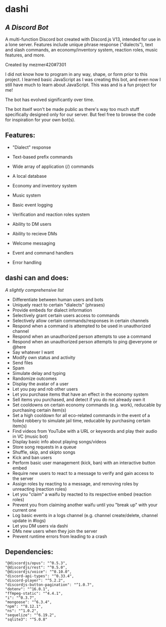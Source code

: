 # dashi
## _A Discord Bot_

A multi-function Discord bot created with Discord.js V13, intended for use in a lone server. Features include unique phrase response ("dialects"), text and slash commands, an economy/inventory system, reaction roles, music features, and more.

Created by mezmer420#7301

I did not know how to program in any way, shape, or form prior to this project. I learned basic JavaScript as I was creating this bot, and even now I still have much to learn about JavaScript. This was and is a fun project for me!

The bot has evolved significantly over time.

The bot itself won't be made public as there's way too much stuff specifically designed only for our server. But feel free to browse the code for inspiration for your own bot(s).

## Features:

- "Dialect" response
- Text-based prefix commands
- Wide array of application (/) commands
- A local database
- Economy and inventory system
- Music system
- Basic event logging
- Verification and reaction roles system
- Ability to DM users
- Ability to recieve DMs
- Welcome messaging

- Event and command handlers
- Error handling

## dashi can and does:

*A slightly comprehensive list*

- Differentiate between human users and bots
- Uniquely react to certain "dialects" (phrases)
- Provide embeds for dialect information
- Selectively grant certain users access to commands
- Selectively allow certain commands/responses in certain channels
- Respond when a command is attempted to be used in unauthorized channel
- Respond when an unauthorized person attempts to use a command
- Respond when an unauthorized person attempts to ping @everyone or @here
- Say whatever I want
- Modify own status and activity
- Send files
- Spam
- Simulate delay and typing
- Randomize outcomes
- Display the avatar of a user
- Let you pay and rob other users
- Let you purchase items that have an effect in the economy system
- Sell items you purchased, and detect if you do not already own it
- Set cooldowns on certain economy commands (e.g. work), reducable by purchasing certain item(s)
- Set a high cooldown for all eco-related commands in the event of a foiled robbery to simulate jail time, reducable by purchasing certain item(s)
- Find videos from YouTube with a URL or keywords and play their audio in VC (music bot)
- Display basic info about playing songs/videos
- Store song requests in a queue
- Shuffle, skip, and skipto songs
- Kick and ban users
- Perform basic user management (kick, ban) with an interactive button embed
- Require new users to react to a message to verify and gain access to the server
- Assign roles by reacting to a message, and removing roles by unreacting (reaction roles)
- Let you "claim" a waifu by reacted to its respective embed (reaction roles)
- Prevent you from claiming another waifu until you "break up" with your current one
- Log basic events in a logs channel (e.g. channel create/delete, channel update in #logs)
- Let you DM users via dashi
- DMs new users when they join the server
- Prevent runtime errors from leading to a crash

## Dependencies:

    "@discordjs/opus": "^0.5.3",
    "@discordjs/rest": "^0.5.0",
    "@discordjs/voice": "^0.10.0",
    "discord-api-types": "^0.33.4",
    "discord-player": "^5.2.2",
    "discordjs-button-pagination": "^1.0.7",
    "dotenv": "^16.0.1",
    "ffmpeg-static": "^4.4.1",
    "i": "^0.3.7",
    "mongoose": "^6.3.4",
    "npm": "^8.12.1",
    "ns": "^1.0.2",
    "sequelize": "^6.19.2",
    "sqlite3": "^5.0.8"
